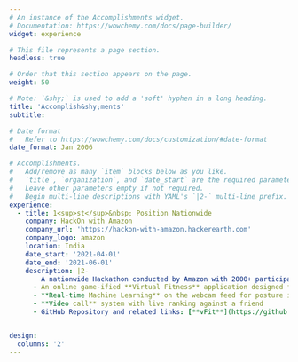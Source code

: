 ```yaml
---
# An instance of the Accomplishments widget.
# Documentation: https://wowchemy.com/docs/page-builder/
widget: experience

# This file represents a page section.
headless: true

# Order that this section appears on the page.
weight: 50

# Note: `&shy;` is used to add a 'soft' hyphen in a long heading.
title: 'Accomplish&shy;ments'
subtitle:

# Date format
#   Refer to https://wowchemy.com/docs/customization/#date-format
date_format: Jan 2006

# Accomplishments.
#   Add/remove as many `item` blocks below as you like.
#   `title`, `organization`, and `date_start` are the required parameters.
#   Leave other parameters empty if not required.
#   Begin multi-line descriptions with YAML's `|2-` multi-line prefix.
experience:
  - title: 1<sup>st</sup>&nbsp; Position Nationwide
    company: HackOn with Amazon
    company_url: 'https://hackon-with-amazon.hackerearth.com'
    company_logo: amazon
    location: India
    date_start: '2021-04-01'
    date_end: '2021-06-01'
    description: |2-
        A nationwide Hackathon conducted by Amazon with 2000+ participants from top universities. Took part under the theme **Covid-19 and Technology** and won. Pitch:
      - An online game-ified **Virtual Fitness** application designed for lockdown times
      - **Real-time Machine Learning** on the webcam feed for posture identification
      - **Video call** system with live ranking against a friend
      - GitHub Repository and related links: [**vFit**](https://github.com/greenfish8090/vFit)


design:
  columns: '2'
---
```

